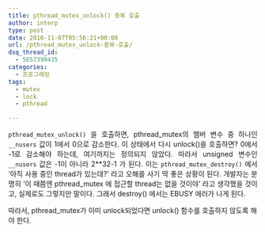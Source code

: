 ```yaml
---
title: pthread_mutex_unlock() 중복 호출
author: interp
type: post
date: 2016-11-07T05:56:21+00:00
url: /pthread_mutex_unlock-중복-호출/
dsq_thread_id:
  - 5657399435
categories:
  - 프로그래밍
tags:
  - mutex
  - lock
  - pthread

---
```

<p style="text-align: justify;">
  <code>pthread_mutex_unlock()</code> 을 호출하면, pthread_mutex의 멤버 변수 중 하나인 <code>__nusers</code> 값이 1에서 0으로 감소한다. 이 상태에서 다시 unlock()을 호출하면? 0에서 -1로 감소해야 하는데, 여기까지는 정의되지 않았다. 따라서 unsigned 변수인 <code>__nusers</code> 값은 -1이 아니라 2**32-1 가 된다. 이는 <code>pthread_mutex_destroy()</code> 에서 &#8216;아직 사용 중인 thread가 있는데?&#8217; 라고 오해를 사기 딱 좋은 상황이 된다. 개발자는 분명히 &#8216;이 때쯤엔 pthread_mutex 에 접근할 thread는 없을 것이야&#8217; 라고 생각했을 것이고, 실제로도 그렇지만 말이다. 그래서 destroy() 에서는 EBUSY 에러가 나게 된다.
</p>

따라서, pthread_mutex가 이미 unlock되었다면 unlock() 함수를 호출하지 않도록 해야 한다.